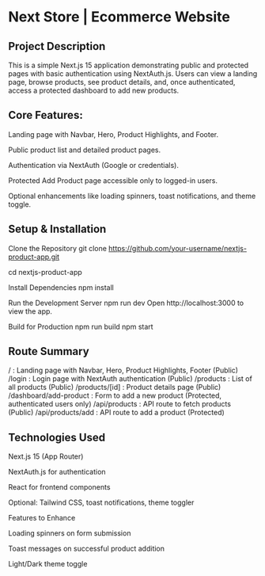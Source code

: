 # Next Store | Ecommerce Website

## Project Description
This is a simple Next.js 15 application demonstrating public and protected pages with basic authentication using NextAuth.js. Users can view a landing page, browse products, see product details, and, once authenticated, access a protected dashboard to add new products.

## Core Features:

Landing page with Navbar, Hero, Product Highlights, and Footer.

Public product list and detailed product pages.

Authentication via NextAuth (Google or credentials).

Protected Add Product page accessible only to logged-in users.

Optional enhancements like loading spinners, toast notifications, and theme toggle.

## Setup & Installation

Clone the Repository
git clone https://github.com/your-username/nextjs-product-app.git

cd nextjs-product-app

Install Dependencies
npm install

Run the Development Server
npm run dev
Open http://localhost:3000
 to view the app.

Build for Production
npm run build
npm start

## Route Summary

/ : Landing page with Navbar, Hero, Product Highlights, Footer (Public)
/login : Login page with NextAuth authentication (Public)
/products : List of all products (Public)
/products/[id] : Product details page (Public)
/dashboard/add-product : Form to add a new product (Protected, authenticated users only)
/api/products : API route to fetch products (Public)
/api/products/add : API route to add a product (Protected)

## Technologies Used

Next.js 15 (App Router)

NextAuth.js for authentication

React for frontend components

Optional: Tailwind CSS, toast notifications, theme toggler

Features to Enhance

Loading spinners on form submission

Toast messages on successful product addition

Light/Dark theme toggle